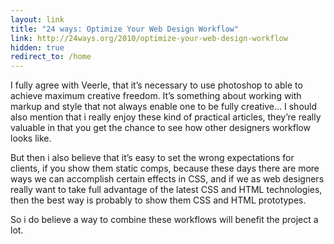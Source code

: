 ```yaml
---
layout: link
title: "24 ways: Optimize Your Web Design Workflow"
link: http://24ways.org/2010/optimize-your-web-design-workflow
hidden: true
redirect_to: /home
---
```


I fully agree with Veerle, that it’s necessary to use photoshop to able
to achieve maximum creative freedom. It’s something about working with
markup and style that not always enable one to be fully creative… I
should also mention that i really enjoy these kind of practical
articles, they’re really valuable in that you get the chance to see how
other designers workflow looks like.

But then i also believe that it’s easy to set the wrong expectations for
clients, if you show them static comps, because these days there are
more ways we can accomplish certain effects in CSS, and if we as web
designers really want to take full advantage of the latest CSS and HTML
technologies, then the best way is probably to show them CSS and HTML
prototypes.

So i do believe a way to combine these workflows will benefit the
project a lot.
